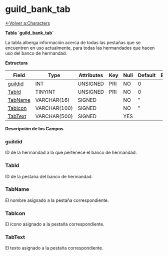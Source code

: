 # guild\_bank\_tab

[<-Volver a:Characters](database-characters)

**Tabla \`guild\_bank\_tab\`**

La tabla alberga información acerca de todas las pestañas que se encuentren en uso actualmente, para todas las hermandades que hacen uso del banco de hermandad.

**Estructura**

| Field        | Type         | Attributes | Key | Null | Default | Extra | Comment |
| ------------ | ------------ | ---------- | --- | ---- | ------- | ----- | ------- |
| [guildid][1] | INT          | UNSIGNED   | PRI | NO   | 0       |       |         |
| [TabId][2]   | TINYINT      | UNSIGNED   | PRI | NO   | 0       |       |         |
| [TabName][3] | VARCHAR(16)  | SIGNED     |     | NO   | "       |       |         |
| [TabIcon][4] | VARCHAR(100) | SIGNED     |     | NO   | "       |       |         |
| [TabText][5] | VARCHAR(500) | SIGNED     |     | YES  |         |       |         |

[1]: #guildid
[2]: #tabid
[3]: #tabname
[4]: #tabicon
[5]: #tabtext

**Descripción de los Campos**

### guildid

ID de la hermandad a la que pertenece el banco de hermandad.

### TabId

ID de la pestaña del banco de hermandad.

### TabName

El nombre asignado a la pestaña correspondiente.

### TabIcon

El ícono asignado a la pestaña correspondiente.

### TabText

El texto asignado a la pestaña correspondiente.
